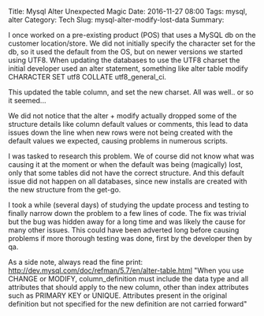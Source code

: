 Title: Mysql Alter Unexpected  Magic
Date: 2016-11-27 08:00
Tags: mysql, alter
Category: Tech
Slug: mysql-alter-modify-lost-data
Summary: 



I once worked on a pre-existing product (POS) that uses a MySQL db on the customer location/store. We did not initially specify the character set for the db, so it used the default from the OS, but on newer versions we started using UTF8. When updating the databases to use the UTF8 charset the initial developer used an alter statement, something like alter table modify <column name> <type> CHARACTER SET utf8 COLLATE utf8_general_ci. 

This updated the table column, and set the new charset. All was well.. or so it seemed...

We did not notice that the alter + modify actually dropped some of the structure details like column default values or comments, this lead to data issues down the line when new rows were not being created with the default values we expected, causing problems in numerous scripts. 

I was tasked to research this problem. We of course did not know what was causing it at the moment or when the default was being (magically) lost, only that some tables did not have the correct structure. And this default issue did not happen on all databases, since new installs are created with the new structure from the get-go.

I took a while (several days) of studying the update process and testing to finally narrow down the problem to a few lines of code. The fix was trivial but the bug was hidden away for a long time and was likely the cause for many other issues. This could have been adverted long before causing problems if more thorough testing was done, first by the developer then by qa. 

As a side note, always read the fine print: http://dev.mysql.com/doc/refman/5.7/en/alter-table.html
"When you use CHANGE or MODIFY, column_definition must include the data type and all attributes that should apply to the new column, other than index attributes such as PRIMARY KEY or UNIQUE. Attributes present in the original definition but not specified for the new definition are not carried forward"

